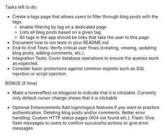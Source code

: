 Tasks left to do: 
- Create a tags page that allows users to filter through blog posts with the tags.
    - enable filtering by tag on a dedicated page  
    - Lists all blog posts based on a given tag.
    - All tags in the app should be links that take the user to this page.  
- Document how to run tests in your README.md
- End-to-End Tests: Verify critical user flows (creating, viewing, updating blog posts, adding comments, etc.).
- Integration Tests: Cover database operations to ensure the queries work as expected.
- Consider basic protections against common exploits such as SQL injection or script injection.

BONUS (if time)
- Make a hovereffect on blogpost to indicate that it is clickable. Currently only default cursor change shows that it is clickable

- Optional Enhancements
Add login/logout features if you want to practice authentication.
Deleting blog posts and/or comments.
Better error handling: Custom HTTP status pages (404 not found etc.).
Flash: Give flash messages to users to confirm successful actions or give error messages
